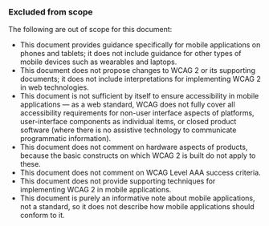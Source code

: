 ### Excluded from scope

The following are out of scope for this document:

- This document provides guidance specifically for mobile applications on phones and tablets; it does not include guidance for other types of mobile devices such as wearables and laptops.
- This document does not propose changes to WCAG 2 or its supporting documents; it does not include interpretations for implementing WCAG 2 in web technologies.
- This document is not sufficient by itself to ensure accessibility in mobile applications — as a web standard, WCAG does not fully cover all accessibility requirements for non-user interface aspects of platforms, user-interface components as individual items, or closed product software (where there is no assistive technology to communicate programmatic information).
- This document does not comment on hardware aspects of products, because the basic constructs on which WCAG 2 is built do not apply to these.
- This document does not comment on WCAG Level AAA success criteria.
- This document does not provide supporting techniques for implementing WCAG 2 in mobile applications.
- This document is purely an informative note about mobile applications, not a standard, so it does not describe how mobile applications should conform to it.
